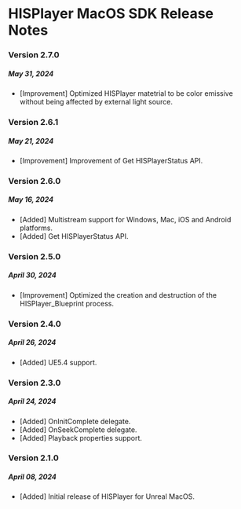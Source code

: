 # HISPlayer MacOS SDK Release Notes
### Version 2.7.0
##### May 31, 2024
- [Improvement] Optimized HISPlayer matetrial to be color emissive without being affected by external light source.

### Version 2.6.1
##### May 21, 2024
- [Improvement] Improvement of Get HISPlayerStatus API.

### Version 2.6.0
##### May 16, 2024
- [Added] Multistream support for Windows, Mac, iOS and Android platforms.
- [Added] Get HISPlayerStatus API.

### Version 2.5.0
##### April 30, 2024
- [Improvement] Optimized the creation and destruction of the HISPlayer_Blueprint process.

### Version 2.4.0
##### April 26, 2024
- [Added] UE5.4 support.

### Version 2.3.0
##### April 24, 2024
- [Added] OnInitComplete delegate.
- [Added] OnSeekComplete delegate.
- [Added] Playback properties support.

### Version 2.1.0
##### April 08, 2024
- [Added] Initial release of HISPlayer for Unreal MacOS.
